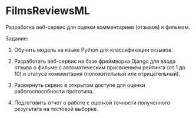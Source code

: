 # FilmsReviewsML

Разработка веб-сервис для оценки
комментариев (отзывов) к фильмам.

Задание:
1. Обучить модель на языке Python для классификации отзывов.

2. Разработать веб-сервис на базе фреймворка Django для ввода отзыва о фильме с автоматическим
присвоением рейтинга (от 1 до 10) и статуса комментария (положительный или отрицательный).

3. Развернуть сервис в открытом доступе для оценки работоспособности прототипа.

4. Подготовить отчет о работе с оценкой точности полученного результата на тестовой выборке.
